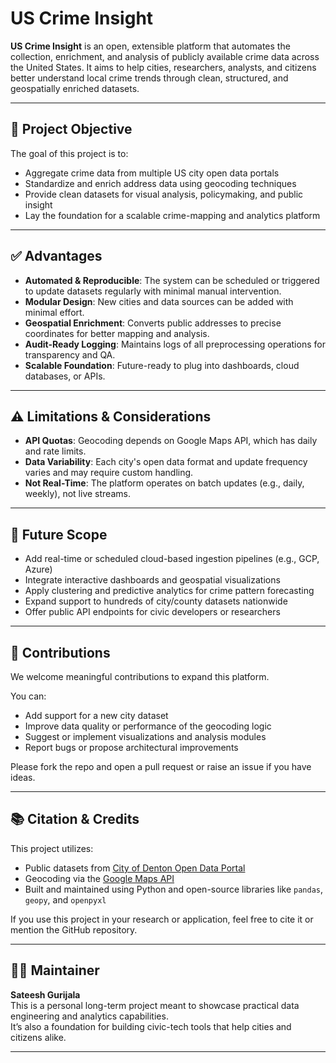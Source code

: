 # US Crime Insight

**US Crime Insight** is an open, extensible platform that automates the collection, enrichment, and analysis of publicly available crime data across the United States. It aims to help cities, researchers, analysts, and citizens better understand local crime trends through clean, structured, and geospatially enriched datasets.

---

## 📌 Project Objective

The goal of this project is to:

- Aggregate crime data from multiple US city open data portals
- Standardize and enrich address data using geocoding techniques
- Provide clean datasets for visual analysis, policymaking, and public insight
- Lay the foundation for a scalable crime-mapping and analytics platform

---

## ✅ Advantages

- **Automated & Reproducible**: The system can be scheduled or triggered to update datasets regularly with minimal manual intervention.
- **Modular Design**: New cities and data sources can be added with minimal effort.
- **Geospatial Enrichment**: Converts public addresses to precise coordinates for better mapping and analysis.
- **Audit-Ready Logging**: Maintains logs of all preprocessing operations for transparency and QA.
- **Scalable Foundation**: Future-ready to plug into dashboards, cloud databases, or APIs.

---

## ⚠️ Limitations & Considerations

- **API Quotas**: Geocoding depends on Google Maps API, which has daily and rate limits.
- **Data Variability**: Each city's open data format and update frequency varies and may require custom handling.
- **Not Real-Time**: The platform operates on batch updates (e.g., daily, weekly), not live streams.

---

## 🚀 Future Scope

- Add real-time or scheduled cloud-based ingestion pipelines (e.g., GCP, Azure)
- Integrate interactive dashboards and geospatial visualizations
- Apply clustering and predictive analytics for crime pattern forecasting
- Expand support to hundreds of city/county datasets nationwide
- Offer public API endpoints for civic developers or researchers

---

## 🤝 Contributions

We welcome meaningful contributions to expand this platform.

You can:
- Add support for a new city dataset
- Improve data quality or performance of the geocoding logic
- Suggest or implement visualizations and analysis modules
- Report bugs or propose architectural improvements

Please fork the repo and open a pull request or raise an issue if you have ideas.

---

## 📚 Citation & Credits

This project utilizes:

- Public datasets from [City of Denton Open Data Portal](https://data.cityofdenton.com/)
- Geocoding via the [Google Maps API](https://developers.google.com/maps/documentation/geocoding/)
- Built and maintained using Python and open-source libraries like `pandas`, `geopy`, and `openpyxl`

If you use this project in your research or application, feel free to cite it or mention the GitHub repository.

---

## 🧑‍💻 Maintainer

**Sateesh Gurijala**  
This is a personal long-term project meant to showcase practical data engineering and analytics capabilities.  
It’s also a foundation for building civic-tech tools that help cities and citizens alike.

---

